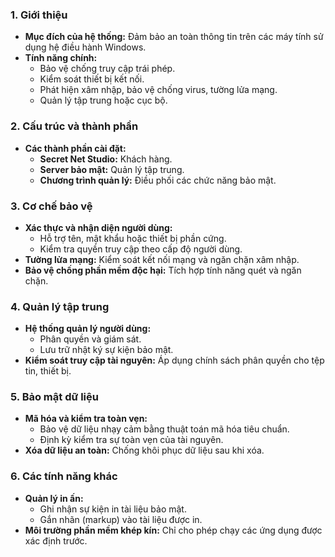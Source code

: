 
### **1. Giới thiệu**
- **Mục đích của hệ thống:** Đảm bảo an toàn thông tin trên các máy tính sử dụng hệ điều hành Windows.
- **Tính năng chính:** 
  - Bảo vệ chống truy cập trái phép.
  - Kiểm soát thiết bị kết nối.
  - Phát hiện xâm nhập, bảo vệ chống virus, tường lửa mạng.
  - Quản lý tập trung hoặc cục bộ.

### **2. Cấu trúc và thành phần**
- **Các thành phần cài đặt:** 
  - **Secret Net Studio:** Khách hàng.
  - **Server bảo mật:** Quản lý tập trung.
  - **Chương trình quản lý:** Điều phối các chức năng bảo mật.

### **3. Cơ chế bảo vệ**
- **Xác thực và nhận diện người dùng:** 
  - Hỗ trợ tên, mật khẩu hoặc thiết bị phần cứng.
  - Kiểm tra quyền truy cập theo cấp độ người dùng.
- **Tường lửa mạng:** Kiểm soát kết nối mạng và ngăn chặn xâm nhập.
- **Bảo vệ chống phần mềm độc hại:** Tích hợp tính năng quét và ngăn chặn.

### **4. Quản lý tập trung**
- **Hệ thống quản lý người dùng:** 
  - Phân quyền và giám sát.
  - Lưu trữ nhật ký sự kiện bảo mật.
- **Kiểm soát truy cập tài nguyên:** Áp dụng chính sách phân quyền cho tệp tin, thiết bị.

### **5. Bảo mật dữ liệu**
- **Mã hóa và kiểm tra toàn vẹn:** 
  - Bảo vệ dữ liệu nhạy cảm bằng thuật toán mã hóa tiêu chuẩn.
  - Định kỳ kiểm tra sự toàn vẹn của tài nguyên.
- **Xóa dữ liệu an toàn:** Chống khôi phục dữ liệu sau khi xóa.

### **6. Các tính năng khác**
- **Quản lý in ấn:** 
  - Ghi nhận sự kiện in tài liệu bảo mật.
  - Gắn nhãn (markup) vào tài liệu được in.
- **Môi trường phần mềm khép kín:** Chỉ cho phép chạy các ứng dụng được xác định trước.
